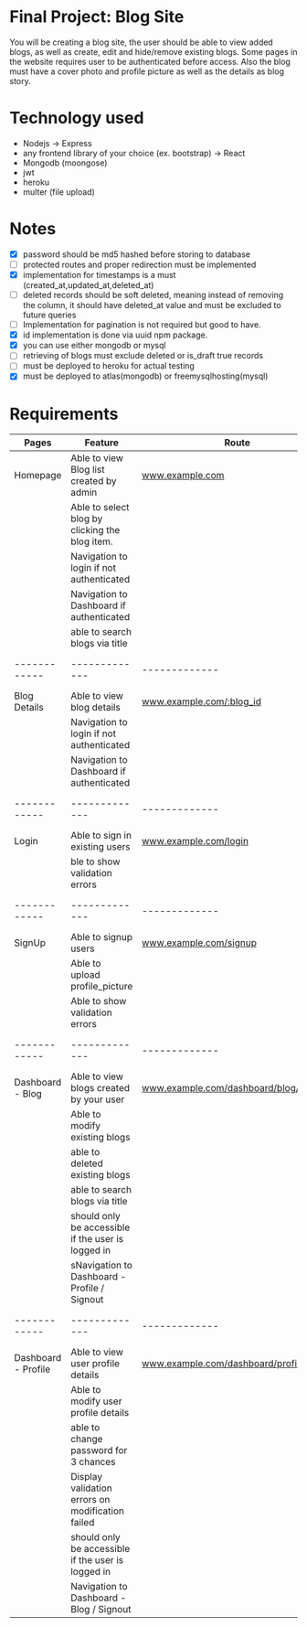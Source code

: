 # Final Project: Blog Site

You will be creating a blog site, the user should be able to view added blogs, as well as create, edit and hide/remove existing blogs. Some pages in the website requires user to be authenticated before access. Also the blog must have a cover photo and profile picture as well as the details as blog story.

# Technology used

- Nodejs -> Express
- any frontend library of your choice (ex. bootstrap) -> React
- Mongodb (moongose)
- jwt
- heroku
- multer (file upload)

# Notes

- [X] password should be md5 hashed before storing to database
- [ ] protected routes and proper redirection must be implemented
- [X] implementation for timestamps is a must (created_at,updated_at,deleted_at)
- [ ] deleted records should be soft deleted, meaning instead of removing the column, it should have deleted_at value and must be excluded to future queries
- [ ] Implementation for pagination is not required but good to have.
- [X] id implementation is done via uuid npm package.
- [X] you can use either mongodb or mysql
- [ ] retrieving of blogs must exclude deleted or is_draft true records
- [ ] must be deployed to heroku for actual testing
- [X] must be deployed to atlas(mongodb) or freemysqlhosting(mysql)

# Requirements

Pages | Feature | Route | Finished
------------ | ------------- | ------------- | -------------
Homepage | Able to view Blog list created by admin | www.example.com | &cross;
&nbsp; | Able to select blog by clicking the blog item. |  | &cross;
&nbsp; | Navigation to login if not authenticated | &nbsp; | &cross;
&nbsp; | Navigation to Dashboard if authenticated | &nbsp; | &cross;
&nbsp; | able to search blogs via title | &nbsp; | &cross;
------------ | ------------- | ------------- | -------------
Blog Details | Able to view blog details | www.example.com/:blog_id | &cross;
&nbsp; | Navigation to login if not authenticated | &nbsp; | &cross;
&nbsp; | Navigation to Dashboard if authenticated| &nbsp; | &cross;
------------ | ------------- | ------------- | -------------
Login | Able to sign in existing users | www.example.com/login | &cross;
&nbsp; | ble to show validation errors| &nbsp; | &cross;
------------ | ------------- | ------------- | -------------
SignUp | Able to signup users | www.example.com/signup | &cross;
&nbsp; | Able to upload profile_picture | &nbsp; | &cross;
&nbsp; | Able to show validation errors | &nbsp; | &cross;
------------ | ------------- | ------------- | -------------
Dashboard - Blog | Able to view blogs created by your user | www.example.com/dashboard/blog/:blog_id | &cross;
&nbsp; | Able to modify existing blogs | &nbsp; | &cross;
&nbsp; | able to deleted existing blogs | &nbsp; | &cross;
&nbsp; | able to search blogs via title | &nbsp; | &cross;
&nbsp; | should only be accessible if the user is logged in | &nbsp; | &cross;
&nbsp; | sNavigation to Dashboard - Profile / Signout | &nbsp; | &cross;
------------ | ------------- | ------------- | -------------
Dashboard - Profile | Able to view user profile details | www.example.com/dashboard/profile | &cross;
&nbsp; | Able to modify user profile details | &nbsp; | &cross;
&nbsp; | able to change password for 3 chances | &nbsp; | &cross;
&nbsp; | Display validation errors on modification failed | &nbsp; | &cross;
&nbsp; | should only be accessible if the user is logged in | &nbsp; | &cross;
&nbsp; | Navigation to Dashboard - Blog / Signout | &nbsp; | &cross;
	


	
	
	
	
	

